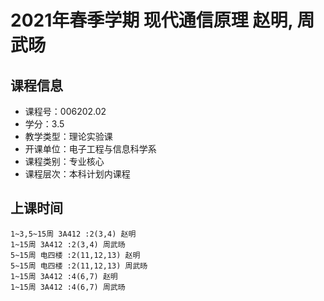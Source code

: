 # 2021年春季学期 现代通信原理 赵明, 周武旸






## 课程信息

- 课程号：006202.02
- 学分：3.5
- 教学类型：理论实验课
- 开课单位：电子工程与信息科学系
- 课程类别：专业核心
- 课程层次：本科计划内课程

## 上课时间

```
1~3,5~15周 3A412 :2(3,4) 赵明
1~15周 3A412 :2(3,4) 周武旸
5~15周 电四楼 :2(11,12,13) 赵明
5~15周 电四楼 :2(11,12,13) 周武旸
1~15周 3A412 :4(6,7) 赵明
1~15周 3A412 :4(6,7) 周武旸
```

